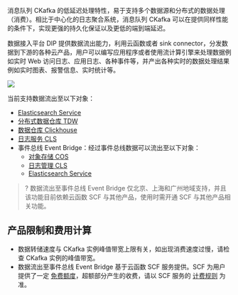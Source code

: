 消息队列 CKafka 的低延迟处理特性，易于支持多个数据源和分布式的数据处理（消费）。相比于中心化的日志聚合系统，消息队列 CKafka 可以在提供同样性能的条件下，实现更强的持久化保证以及更低的端到端延迟。

数据接入平台 DIP 提供数据流出能力，利用云函数或者 sink connector，分发数据到下游的各种云产品，用户可以编写应用程序或者使用流计算引擎来处理数据例如实时 Web 访问日志、应用日志、各种事件等，并产出各种实时的数据处理结果例如实时图表、报警信息、实时统计等。

![](https://qcloudimg.tencent-cloud.cn/raw/813660dbc2b33dc4c3758c49faf1dbf0.png)

当前支持数据流出至以下对象：
- [Elasticsearch Service](https://cloud.tencent.com/document/product/597/68426)
- [分布式数据仓库 TDW](https://cloud.tencent.com/document/product/597/67388)
- [数据仓库 Clickhouse](https://cloud.tencent.com/document/product/597/67387)
- [日志服务 CLS](https://cloud.tencent.com/document/product/597/70078)
- 事件总线 Event Bridge：经过事件总线数据可以流出至以下对象：
  - [对象存储 COS](https://cloud.tencent.com/document/product/597/68424)
  - [日志管理 CLS](https://cloud.tencent.com/document/product/597/68425)
  - [Elasticsearch Service](https://cloud.tencent.com/document/product/597/68426)

> ? 数据流出至事件总线 Event Bridge 仅北京、上海和广州地域支持，并且该功能目前依赖云函数 SCF 与其他产品，使用时需开通 SCF 与其他产品相关功能。



## 产品限制和费用计算

- 数据转储速度与 CKafka 实例峰值带宽上限有关，如出现消费速度过慢，请检查 CKafka 实例的峰值带宽。
- 数据流出至事件总线 Event Bridge 基于云函数 SCF 服务提供。SCF 为用户提供了一定 [免费额度](https://cloud.tencent.com/document/product/583/12282)，超额部分产生的收费，请以 SCF 服务的 [计费规则](https://cloud.tencent.com/document/product/583/17299) 为准。
